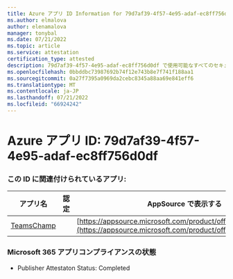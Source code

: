 ```yaml
---
title: Azure アプリ ID Information for 79d7af39-4f57-4e95-adaf-ec8ff756d0df
ms.author: elmalova
author: elenamalova
manager: tonybal
ms.date: 07/21/2022
ms.topic: article
ms.service: attestation
certification_type: attested
description: 79d7af39-4f57-4e95-adaf-ec8ff756d0df で使用可能なすべてのセキュリティとコンプライアンス情報。
ms.openlocfilehash: 0bbddbc73987692b74f12e743b8e7f741f188aa1
ms.sourcegitcommit: 0a27f7395a0969da2cebc8345a88aa69e841eff6
ms.translationtype: MT
ms.contentlocale: ja-JP
ms.lasthandoff: 07/21/2022
ms.locfileid: "66924242"
---
```

# <a name="azure-app-id-79d7af39-4f57-4e95-adaf-ec8ff756d0df"></a>Azure アプリ ID: 79d7af39-4f57-4e95-adaf-ec8ff756d0df


### <a name="apps-associated-with-this-id"></a>この ID に関連付けられているアプリ:
| **アプリ名** | **認定** | **AppSource で表示する** |
|--------------|---------------|-----------------------|
| [TeamsChamp](../forward/WA200001487.md) |  | [https://appsource.microsoft.com/product/office/WA200001487](https://appsource.microsoft.com/product/office/WA200001487) |

### <a name="microsoft-365-app-compliance-status"></a>Microsoft 365 アプリコンプライアンスの状態
- Publisher Attestaton Status: Completed
